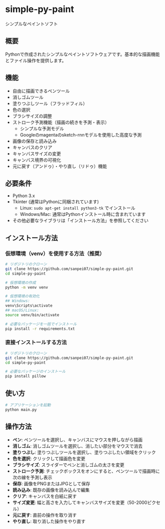 # simple-py-paint

シンプルなペイントソフト

## 概要
Pythonで作成されたシンプルなペイントソフトウェアです。基本的な描画機能とファイル操作を提供します。

## 機能
- 自由に描画できるペンツール
- 消しゴムツール
- 塗りつぶしツール（フラッドフィル）
- 色の選択
- ブラシサイズの調整
- ストローク予測機能（描画の続きを予測・表示）
  - シンプルな予測モデル
  - Googleのmagentaのsketch-rnnモデルを使用した高度な予測
- 画像の保存と読み込み
- キャンバスのクリア
- キャンバスサイズの変更
- キャンバス境界の可視化
- 元に戻す（アンドゥ）・やり直し（リドゥ）機能

## 必要条件
- Python 3.x
- Tkinter (通常はPythonに同梱されています)
  - Linux: `sudo apt-get install python3-tk` でインストール
  - Windows/Mac: 通常はPythonインストール時に含まれています
- その他必要なライブラリは「インストール方法」を参照してください

## インストール方法

### 仮想環境（venv）を使用する方法（推奨）

```bash
# リポジトリのクローン
git clone https://github.com/sanpei07/simple-py-paint.git
cd simple-py-paint

# 仮想環境の作成
python -m venv venv

# 仮想環境の有効化
## Windows:
venv\Scripts\activate
## macOS/Linux:
source venv/bin/activate

# 必要なパッケージを一括でインストール
pip install -r requirements.txt
```

### 直接インストールする方法

```bash
# リポジトリのクローン
git clone https://github.com/sanpei07/simple-py-paint.git
cd simple-py-paint

# 必要なパッケージのインストール
pip install pillow
```

## 使い方
```bash
# アプリケーションを起動
python main.py
```

## 操作方法
- **ペン**: ペンツールを選択し、キャンバスにマウスを押しながら描画
- **消しゴム**: 消しゴムツールを選択し、消したい部分をマウスで消去
- **塗りつぶし**: 塗りつぶしツールを選択し、塗りつぶしたい領域をクリック
- **色を選択**: クリックして描画色を変更
- **ブラシサイズ**: スライダーでペンと消しゴムの太さを変更
- **ストローク予測**: チェックボックスをオンにすると、ペンツールで描画時に次の線を予測し表示
- **保存**: 画像をPNGまたはJPGとして保存
- **読み込み**: 既存の画像を読み込んで編集
- **クリア**: キャンバスを白紙に戻す
- **サイズ変更**: 幅と高さを入力してキャンバスサイズを変更（50-2000ピクセル）
- **元に戻す**: 直前の操作を取り消す
- **やり直し**: 取り消した操作をやり直す